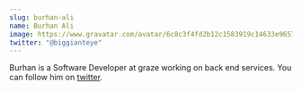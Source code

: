 ```yaml
---
slug: burhan-ali
name: Burhan Ali
image: https://www.gravatar.com/avatar/6c8c3f4fd2b12c1583919c14633e9657?s=250&d=mm&r=x
twitter: "@biggianteye"
---
```


Burhan is a Software Developer at graze working on back end services. You can follow him on <a href="https://twitter.com/biggianteye">twitter</a>.

